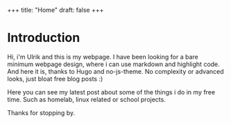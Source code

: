 +++
title: "Home"
draft: false
+++

# Introduction
Hi, i'm Ulrik and this is my webpage. I have been looking for a bare minimum webpage design, where i can use markdown and highlight code. And here it is, thanks to Hugo and no-js-theme. No complexity or advanced looks, just bloat free blog posts :)

Here you can see my latest post about some of the things i do in my free time. Such as homelab, linux related or school projects.

Thanks for stopping by.


